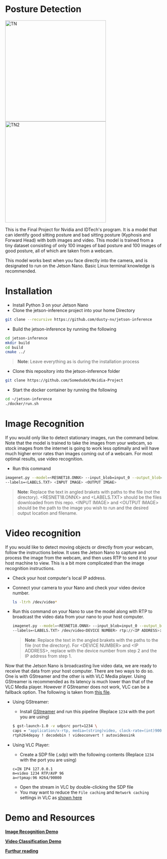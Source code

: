 # Posture Detection

<img width="324" alt="TN" src="https://user-images.githubusercontent.com/101906945/204119817-f6b19fa1-9890-4a67-8aeb-3b37161a269f.png"><img width="324" alt="TN2" src="https://user-images.githubusercontent.com/101906945/204119820-cf92690c-3703-42b0-b596-f7cddb25b570.png">

This is the Final Project for Nvidia and IDTech's program. It is a model that can identify good sitting posture and bad sitting posture (Kyphosis and Forward Head) with both images and video. This model is trained from a tiny dataset consisting of only 100 images of bad posture and 100 images of good posture, all of which are taken from a webcam. 

This model works best when you face directly into the camera, and is designated to run on the Jetson Nano. Basic Linux terminal knowledge is recommended. 

# Installation

 - Install Python 3 on your Jetson Nano
 - Clone the jetson-inference project into your home Directory
 
```bash
git clone --recursive https://github.com/dusty-nv/jetson-inference
```
 - Build the jetson-inference by running the following
 
```bash
cd jetson-inference
mkdir build
cd build
cmake ../
```
 > **Note**: Leave everything as is during the installation process
 
 - Clone this repository into the jetson-inference folder
 ```bash
 git clone https://github.com/SomedudeX/Nvidia-Project
 ```
 
 - Start the docker container by running the following
 
 ```bash
 cd ~/jetson-inference
 ./docker/run.sh
 ```


# Image Recognition


If you would only like to detect stationary images, run the command below. Note that the model is trained to take the images from your webcam, so stock images from the internet is going to work less optimally and will have much higher error rates than images coming out of a webcam. For most optimal results, use video recognition. 

 - Run this command

  ```bash
imagenet.py --model=<RESNET18.ONNX> --input_blob=input_0 --output_blob=output_0 \
--labels=<LABELS.TXT> <INPUT IMAGE> <OUTPUT IMGAE>
  ```

 > **Note**: Replace the text in angled brakets with paths to the file (not the directory). \<RESNET18.ONNX\> and \<LABELS.TXT\> should be the files downloaded from this repo. \<INPUT IMAGE\> and \<OUTPUT IMAGE\> should be the path to the image you wish to run and the desired output location and filename. 
 

# Video recognition

If you would like to detect moving objects or directly from your webcam, follow the instructions below. It uses the Jetson Nano to capture and process the image from the webcam, and then uses RTP to send it to your host machine to view. This is a bit more complicated than the image recognition instructions. 

 - Check your host computer's local IP address. 
 - Connect your camera to your Nano and check your video device number. 
   ```bash
   ls -ltrh /dev/video*
   ```
 - Run this command on your Nano to use the model along with RTP to broadcast the video data from your nano to your host computer. 

    ```bash
    imagenet.py --model=<RESNET18.ONNX> --input_blob=input_0 --output_blob=output_0 \
    --labels=<LABELS.TXT> /dev/video<DEVICE NUMBER> rtp://<IP ADDRESS>:1234
    ```

    > **Note**: Replace the text in the angled brakets with the paths to the file (not the directory). For \<DEVICE NUMBER\> and \<IP ADDRESS\>, replace with the device number from step 2 and the IP address from step 1. 

Now that the Jetson Nano is broadcasting live video data, we are ready to receive that data from your host computer. There are two ways to do so. One is with GStreamer and the other is with VLC Media player. Using GStreamer is recommended as its latency is much lower than that of the VLC Media player. However if GStreamer does not work, VLC can be a fallback option. The following is taken from [this file](https://github.com/dusty-nv/jetson-inference/blob/master/docs/aux-streaming.md#rtp). 
    

   - Using GStreamer:
     - Install [GStreamer](https://gstreamer.freedesktop.org/documentation/installing/index.html) and run this pipeline (Replace `1234` with the port you are using)
  	
      ```bash
      $ gst-launch-1.0 -v udpsrc port=1234 \
      caps = "application/x-rtp, media=(string)video, clock-rate=(int)90000, encoding-name=(string)H264, payload=(int)96" ! \
      rtph264depay ! decodebin ! videoconvert ! autovideosink
      ```
    	
   - Using VLC Player:
     - Create a SDP file (.sdp) with the following contents (Replace `1234` with the port you are using)
    	
      ```
      c=IN IP4 127.0.0.1
      m=video 1234 RTP/AVP 96
      a=rtpmap:96 H264/90000
      ```
	
     - Open the stream in VLC by double-clicking the SDP file
     - You may want to reduce the `File caching` and `Network caching` settings in VLC as [shown here](https://www.howtogeek.com/howto/windows/fix-for-vlc-skipping-and-lagging-playing-high-def-video-files/)
	
	
# Demo and Resources

 **[Image Recognition Demo](https://youtu.be/Y6P_PTaILX0)**
 
 **[Video Classification Demo](https://youtu.be/sSHaRQRecs8)**
 
 **[Furthur reading](https://github.com/dusty-nv/jetson-inference/)**
 
 
